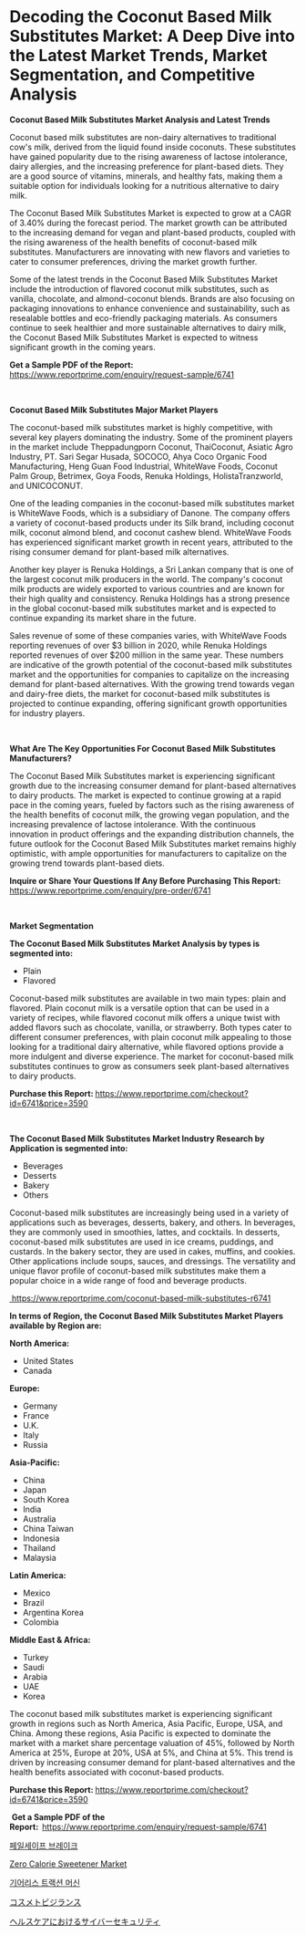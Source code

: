<p><h1>Decoding the Coconut Based Milk Substitutes Market: A Deep Dive into the Latest Market Trends, Market Segmentation, and Competitive Analysis</h1></p><p><strong>Coconut Based Milk Substitutes Market Analysis and Latest Trends</strong></p>
<p><p>Coconut based milk substitutes are non-dairy alternatives to traditional cow's milk, derived from the liquid found inside coconuts. These substitutes have gained popularity due to the rising awareness of lactose intolerance, dairy allergies, and the increasing preference for plant-based diets. They are a good source of vitamins, minerals, and healthy fats, making them a suitable option for individuals looking for a nutritious alternative to dairy milk.</p><p>The Coconut Based Milk Substitutes Market is expected to grow at a CAGR of 3.40% during the forecast period. The market growth can be attributed to the increasing demand for vegan and plant-based products, coupled with the rising awareness of the health benefits of coconut-based milk substitutes. Manufacturers are innovating with new flavors and varieties to cater to consumer preferences, driving the market growth further.</p><p>Some of the latest trends in the Coconut Based Milk Substitutes Market include the introduction of flavored coconut milk substitutes, such as vanilla, chocolate, and almond-coconut blends. Brands are also focusing on packaging innovations to enhance convenience and sustainability, such as resealable bottles and eco-friendly packaging materials. As consumers continue to seek healthier and more sustainable alternatives to dairy milk, the Coconut Based Milk Substitutes Market is expected to witness significant growth in the coming years.</p></p>
<p><strong>Get a Sample PDF of the Report:&nbsp;</strong> <a href="https://www.reportprime.com/enquiry/request-sample/6741">https://www.reportprime.com/enquiry/request-sample/6741</a></p>
<p>&nbsp;</p>
<p><strong>Coconut Based Milk Substitutes Major Market Players</strong></p>
<p><p>The coconut-based milk substitutes market is highly competitive, with several key players dominating the industry. Some of the prominent players in the market include Theppadungporn Coconut, ThaiCoconut, Asiatic Agro Industry, PT. Sari Segar Husada, SOCOCO, Ahya Coco Organic Food Manufacturing, Heng Guan Food Industrial, WhiteWave Foods, Coconut Palm Group, Betrimex, Goya Foods, Renuka Holdings, HolistaTranzworld, and UNICOCONUT.</p><p>One of the leading companies in the coconut-based milk substitutes market is WhiteWave Foods, which is a subsidiary of Danone. The company offers a variety of coconut-based products under its Silk brand, including coconut milk, coconut almond blend, and coconut cashew blend. WhiteWave Foods has experienced significant market growth in recent years, attributed to the rising consumer demand for plant-based milk alternatives.</p><p>Another key player is Renuka Holdings, a Sri Lankan company that is one of the largest coconut milk producers in the world. The company's coconut milk products are widely exported to various countries and are known for their high quality and consistency. Renuka Holdings has a strong presence in the global coconut-based milk substitutes market and is expected to continue expanding its market share in the future.</p><p>Sales revenue of some of these companies varies, with WhiteWave Foods reporting revenues of over $3 billion in 2020, while Renuka Holdings reported revenues of over $200 million in the same year. These numbers are indicative of the growth potential of the coconut-based milk substitutes market and the opportunities for companies to capitalize on the increasing demand for plant-based alternatives. With the growing trend towards vegan and dairy-free diets, the market for coconut-based milk substitutes is projected to continue expanding, offering significant growth opportunities for industry players.</p></p>
<p>&nbsp;</p>
<p><strong>What Are The Key Opportunities For Coconut Based Milk Substitutes Manufacturers?</strong></p>
<p><p>The Coconut Based Milk Substitutes market is experiencing significant growth due to the increasing consumer demand for plant-based alternatives to dairy products. The market is expected to continue growing at a rapid pace in the coming years, fueled by factors such as the rising awareness of the health benefits of coconut milk, the growing vegan population, and the increasing prevalence of lactose intolerance. With the continuous innovation in product offerings and the expanding distribution channels, the future outlook for the Coconut Based Milk Substitutes market remains highly optimistic, with ample opportunities for manufacturers to capitalize on the growing trend towards plant-based diets.</p></p>
<p><strong>Inquire or Share Your Questions If Any Before Purchasing This Report:</strong> <a href="https://www.reportprime.com/enquiry/pre-order/6741">https://www.reportprime.com/enquiry/pre-order/6741</a></p>
<p>&nbsp;</p>
<p><strong>Market Segmentation</strong></p>
<p><strong>The Coconut Based Milk Substitutes Market Analysis by types is segmented into:</strong></p>
<p><ul><li>Plain</li><li>Flavored</li></ul></p>
<p><p>Coconut-based milk substitutes are available in two main types: plain and flavored. Plain coconut milk is a versatile option that can be used in a variety of recipes, while flavored coconut milk offers a unique twist with added flavors such as chocolate, vanilla, or strawberry. Both types cater to different consumer preferences, with plain coconut milk appealing to those looking for a traditional dairy alternative, while flavored options provide a more indulgent and diverse experience. The market for coconut-based milk substitutes continues to grow as consumers seek plant-based alternatives to dairy products.</p></p>
<p><strong>Purchase this Report:&nbsp;</strong><a href="https://www.reportprime.com/checkout?id=6741&price=3590">https://www.reportprime.com/checkout?id=6741&price=3590</a></p>
<p>&nbsp;</p>
<p><strong>The Coconut Based Milk Substitutes Market Industry Research by Application is segmented into:</strong></p>
<p><ul><li>Beverages</li><li>Desserts</li><li>Bakery</li><li>Others</li></ul></p>
<p><p>Coconut-based milk substitutes are increasingly being used in a variety of applications such as beverages, desserts, bakery, and others. In beverages, they are commonly used in smoothies, lattes, and cocktails. In desserts, coconut-based milk substitutes are used in ice creams, puddings, and custards. In the bakery sector, they are used in cakes, muffins, and cookies. Other applications include soups, sauces, and dressings. The versatility and unique flavor profile of coconut-based milk substitutes make them a popular choice in a wide range of food and beverage products.</p></p>
<p><a href="https://www.reportprime.com/coconut-based-milk-substitutes-r6741">&nbsp;https://www.reportprime.com/coconut-based-milk-substitutes-r6741</a></p>
<p><strong>In terms of Region, the Coconut Based Milk Substitutes Market Players available by Region are:</strong></p>
<p>
    <p> <strong> North America: </strong>
        <ul>
            <li>United States</li>
            <li>Canada</li>
        </ul>
        </p> 
    <p> <strong> Europe: </strong>
        <ul>
            <li>Germany</li>
            <li>France</li>
            <li>U.K.</li>
            <li>Italy</li>
            <li>Russia</li>
        </ul>
        </p> 
    <p> <strong> Asia-Pacific: </strong>
        <ul>
            <li>China</li>
            <li>Japan</li>
            <li>South Korea</li>
            <li>India</li>
            <li>Australia</li>
            <li>China Taiwan</li>
            <li>Indonesia</li>
            <li>Thailand</li>
            <li>Malaysia</li>
        </ul>
        </p> 
    <p> <strong> Latin America: </strong>
        <ul>
            <li>Mexico</li>
            <li>Brazil</li>
            <li>Argentina Korea</li>
            <li>Colombia</li>
        </ul>
        </p> 
    <p> <strong> Middle East & Africa: </strong>
        <ul>
            <li>Turkey</li>
            <li>Saudi</li>
            <li>Arabia</li>
            <li>UAE</li>
            <li>Korea</li>
        </ul>
    </p>
    </p>
<p><p>The coconut based milk substitutes market is experiencing significant growth in regions such as North America, Asia Pacific, Europe, USA, and China. Among these regions, Asia Pacific is expected to dominate the market with a market share percentage valuation of 45%, followed by North America at 25%, Europe at 20%, USA at 5%, and China at 5%. This trend is driven by increasing consumer demand for plant-based alternatives and the health benefits associated with coconut-based products.</p></p>
<p><strong>Purchase this Report: </strong><a href="https://www.reportprime.com/checkout?id=6741&price=3590">https://www.reportprime.com/checkout?id=6741&price=3590</a></p>
<p>&nbsp;<strong>Get a Sample PDF of the Report:&nbsp;&nbsp;</strong><a href="https://www.reportprime.com/enquiry/request-sample/6741">https://www.reportprime.com/enquiry/request-sample/6741</a></p>
<p><strong></strong></p>
<p><p><a href="https://medium.com/@jewelmohr02/%EA%B8%80%EB%A1%9C%EB%B2%8C-%ED%8C%A8%EC%9D%BC%EC%84%B8%EC%9D%B4%ED%94%84-%EB%B8%8C%EB%A0%88%EC%9D%B4%ED%81%AC-%EC%8B%9C%EC%9E%A5-%EA%B7%9C%EB%AA%A8%EB%8A%94-%EC%82%B0%EC%97%85-%EC%98%88%EC%B8%A1%EC%97%90-%EB%94%B0%EB%A5%B4%EB%A9%B4-2024%EB%85%84%EB%B6%80%ED%84%B0-2031%EB%85%84%EA%B9%8C%EC%A7%80-%EC%97%B0%ED%8F%89%EA%B7%A0-%EC%84%B1%EC%9E%A5%EB%A5%A0-11-5-%EB%A5%BC-%EA%B2%BD%ED%97%98%ED%95%A0-%EA%B2%83%EC%9C%BC%EB%A1%9C-%EC%98%88%EC%83%81%EB%90%A9%EB%8B%88%EB%8B%A4-2583835afd30">페일세이프 브레이크</a></p><p><a href="https://github.com/Krish2023na/Market-Research-Report-List-5/blob/main/zero-calorie-sweetener-market.md">Zero Calorie Sweetener Market</a></p><p><a href="https://medium.com/@jewelmohr02/%EA%B8%80%EB%A1%9C%EB%B2%8C-%EA%B8%B0%EC%96%B4%EB%A6%AC%EC%8A%A4-%EA%B5%AC%EB%8F%99%EA%B8%B0-%EC%8B%9C%EC%9E%A5-%EC%84%B9%ED%84%B0-%EC%9C%A0%ED%98%95-%EC%9D%91%EC%9A%A9-%ED%94%84%EB%A1%9C%EA%B7%B8%EB%9E%A8-%EC%8B%9C%EC%9E%A5-%EC%B0%B8%EC%97%AC%EC%9E%90-%EC%A0%84%EB%9E%B5-%EC%A7%80%EC%97%AD%EB%B3%84-%EC%84%B1%EC%9E%A5-%EC%9D%B8%EC%82%AC%EC%9D%B4%ED%8A%B8-%EB%B0%8F-%EB%AF%B8%EB%9E%98-%EC%98%88%EC%B8%A1-2024-2031-74bfe5931f0e">기어리스 트랙션 머신</a></p><p><a href="https://medium.com/@wrandallmelody24/%E3%82%B3%E3%82%B9%E3%83%A1%E3%83%88%E3%83%93%E3%82%B8%E3%83%A9%E3%83%B3%E3%82%B9%E5%B8%82%E5%A0%B4%E3%83%88%E3%83%AC%E3%83%B3%E3%83%89-%E3%82%B3%E3%82%B9%E3%83%A1%E3%83%88%E3%83%93%E3%82%B8%E3%83%A9%E3%83%B3%E3%82%B9%E5%B8%82%E5%A0%B4%E3%81%AE%E3%82%A4%E3%83%B3%E3%82%B5%E3%82%A4%E3%83%88%E3%81%A8%E4%BA%88%E6%B8%AC%E5%88%86%E6%9E%90%E3%81%AB%E7%84%A6%E7%82%B9%E3%82%92%E5%BD%93%E3%81%A6%E3%82%8B-2024%E5%B9%B4-2031%E5%B9%B4-a665c66ace31">コスメトビジランス</a></p><p><a href="https://medium.com/@wrandallmelody24/%E3%83%98%E3%83%AB%E3%82%B9%E3%82%B1%E3%82%A2%E5%B8%82%E5%A0%B4%E3%81%AE%E3%82%B5%E3%82%A4%E3%83%90%E3%83%BC%E3%82%BB%E3%82%AD%E3%83%A5%E3%83%AA%E3%83%86%E3%82%A3%E8%AA%BF%E6%9F%BB%E3%83%AC%E3%83%9D%E3%83%BC%E3%83%88-2024%E5%B9%B4%E3%81%8B%E3%82%892031%E5%B9%B4%E3%81%BE%E3%81%A7%E3%81%AE12-1-%E3%81%AE%E5%AE%89%E5%AE%9A%E3%81%97%E3%81%9Fcagr%E3%81%AB%E3%82%88%E3%82%8B%E5%B8%82%E5%A0%B4%E4%BA%88%E6%B8%AC%E3%81%A8%E6%88%90%E9%95%B7%E8%A6%8B%E9%80%9A%E3%81%97-b5f47148732d">ヘルスケアにおけるサイバーセキュリティ</a></p></p>